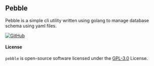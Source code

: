 ## Pebble

Pebble is a simple cli utility written using golang to manage database schema using yaml files.

[![GitHub](https://img.shields.io/github/v/release/avanciro/pebble.svg)](https://github.com/avanciro/pebble/releases/latest)

#### License
```pebble``` is open-source software licensed under the [GPL-3.0](https://github.com/avanciro/pebble/blob/dev/LICENSE) License.
